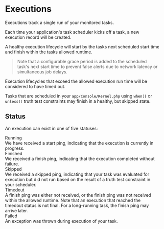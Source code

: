 # Executions

Executions track a single run of your monitored tasks.

Each time your application's task scheduler kicks off a task, a new execution record will be created.

A healthy execution lifecycle will start by the tasks next scheduled start time and finish within the tasks allowed runtime.

> Note that a configurable grace period is added to the scheduled task's next start time to prevent false alerts due to network latency or simultaneous job delays.

Execution lifecycles that exceed the allowed execution run time will be considered to have timed out.

Tasks that are scheduled in your `app/Console/Kernel.php` using `when()` or `unless()` truth test constraints may finish in a healthy, but skipped state.

## Status

An execution can exist in one of five statuses:

<div class="flex flex-wrap space-y-2 md:space-y-3">
    <div class="flex w-full pt-2 border-t border-gray-300 md:pt-3">
        <div class="w-1/6">
            <span class="inline-flex px-2 text-xs font-semibold text-blue-800 bg-blue-100 rounded-full leading-5">Running</span>
        </div>
        <div class="w-5/6">
            We have received a start ping, indicating that the execution is currently in progress.
        </div>
    </div>
    <div class="flex w-full pt-2 border-t border-gray-300 md:pt-3">
        <div class="w-1/6">
            <span class="inline-flex px-2 text-xs font-semibold text-green-800 bg-green-100 rounded-full leading-5">Finished</span>
        </div>
        <div class="w-5/6">
            We received a finish ping, indicating that the execution completed without failure.
        </div>
    </div>
    <div class="flex w-full pt-2 border-t border-gray-300 md:pt-3">
        <div class="w-1/6">
            <span class="inline-flex px-2 text-xs font-semibold text-purple-800 bg-purple-100 rounded-full leading-5">Skipped</span>
        </div>
        <div class="w-5/6">
            We received a skipped ping, indicating that your task was evaluated for execution but did not run based on the result of a truth test constraint in your scheduler.
        </div>
    </div>
    <div class="flex w-full pt-2 border-t border-gray-300 md:pt-3">
        <div class="w-1/6">
            <span class="inline-flex px-2 text-xs font-semibold text-red-800 bg-red-100 rounded-full leading-5">Timedout</span>
        </div>
        <div class="w-5/6">
            A finish ping was either not received, or the finish ping was not received within the allowed runtime. Note that an execution that reached the timedout status is not final. For a long-running task, the finish ping may arrive later.
        </div>
    </div>
    <div class="flex w-full pt-2 border-t border-gray-300 md:pt-3">
        <div class="w-1/6">
            <span class="inline-flex px-2 text-xs font-semibold text-red-800 bg-red-100 rounded-full leading-5">Failed</span>
        </div>
        <div class="w-5/6">
            An exception was thrown during execution of your task.
        </div>
    </div>
</div>
